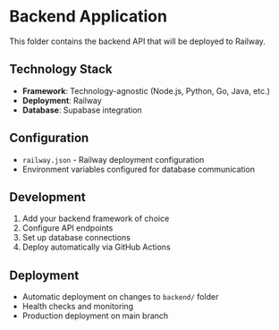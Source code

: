 # Backend Application

This folder contains the backend API that will be deployed to Railway.

## Technology Stack
- **Framework**: Technology-agnostic (Node.js, Python, Go, Java, etc.)
- **Deployment**: Railway
- **Database**: Supabase integration

## Configuration
- `railway.json` - Railway deployment configuration
- Environment variables configured for database communication

## Development
1. Add your backend framework of choice
2. Configure API endpoints
3. Set up database connections
4. Deploy automatically via GitHub Actions

## Deployment
- Automatic deployment on changes to `backend/` folder
- Health checks and monitoring
- Production deployment on main branch

